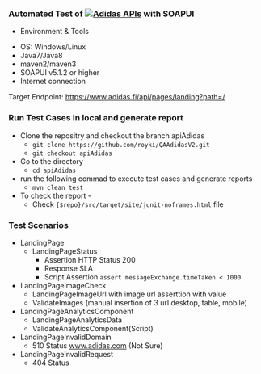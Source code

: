 ### Automated Test of [![Adidas APIs]()](https://www.adidas.fi/api) with SOAPUI

- Environment & Tools
 * OS: Windows/Linux
 * Java7/Java8
 * maven2/maven3
 * SOAPUI v5.1.2 or higher 
 * Internet connection

Target Endpoint: https://www.adidas.fi/api/pages/landing?path=/

### Run Test Cases in local and generate report

 * Clone the repositry and checkout the branch apiAdidas
	- `git clone https://github.com/royki/QAAdidasV2.git`
	- `git checkout apiAdidas`
 * Go to the directory 
	- `cd apiAdidas`
 * run the following commad to execute test cases and generate reports
   - `mvn clean test`
 * To check the report - 
   - Check `{$repo}/src/target/site/junit-noframes.html` file
   
   
### Test Scenarios
- LandingPage
	* LandingPageStatus
		* Assertion HTTP Status 200
		* Response SLA
		* Script Assertion `assert messageExchange.timeTaken < 1000`
- LandingPageImageCheck
	* LandingPageImageUrl with image url asserttion with value
	* ValidateImages (manual insertion of 3 url desktop, table, mobile)
- LandingPageAnalyticsComponent
	* LandingPageAnalyticsData
	* ValidateAnalyticsComponent(Script)
- LandingPageInvalidDomain
	* 510 Status www.adidas.com (Not Sure)
- LandingPageInvalidRequest
	* 404 Status
